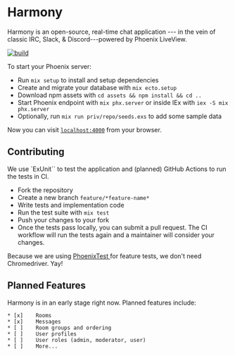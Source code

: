 # Harmony

Harmony is an open-source, real-time chat application --- in the vein of classic
IRC, Slack, & Discord---powered by Phoenix LiveView.

[![build](https://github.com/etothepiipower/harmony/actions/workflows/build.yml/badge.svg?branch=develop)](https://github.com/etothepiipower/harmony/actions/workflows/build.yml)

To start your Phoenix server:

  * Run `mix setup` to install and setup dependencies
  * Create and migrate your database with `mix ecto.setup`
  * Download npm assets with `cd assets && npm install && cd ..`
  * Start Phoenix endpoint with `mix phx.server` or inside IEx with `iex -S mix phx.server`
  * Optionally, run `mix run priv/repo/seeds.exs` to add some sample data

Now you can visit [`localhost:4000`](http://localhost:4000) from your browser.

## Contributing

We use `ExUnit`` to test the application and (planned) GitHub Actions to run the tests in CI.

 *  Fork the repository
 *  Create a new branch `feature/*feature-name*`
 *  Write tests and implementation code
 *  Run the test suite with `mix test`
 *  Push your changes to your fork
 *  Once the tests pass locally, you can submit a pull request. The CI workflow
    will run the tests again and a maintainer will consider your changes.

Because we are using [ PhoenixTest ](https://hexdocs.pm/phoenix_test/PhoenixTest.html)
for feature tests, we don't need Chromedriver. Yay!

## Planned Features

Harmony is in an early stage right now. Planned features include:

    * [x]    Rooms
    * [x]    Messages
    * [ ]    Room groups and ordering
    * [ ]    User profiles
    * [ ]    User roles (admin, moderator, user)
    * [ ]    More...
